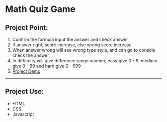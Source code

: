 # Math Quiz Game

## Project Point:

1. Confirm the formula input the answer and check answer
2. If answer right, score increase, else wrong score increase
3. When answer wrong will see wrong type style, and can go to console check the answer
4. In difficulty will give difference range number, easy give 0 - 9, medium give 0 - 99 and hard give 0 - 999
5. [Project Demo](https://day-project.zkhsin.now.sh/Math%20Quiz%20Game/)

---

## Project Use:

- HTML
- CSS
- Javascript
